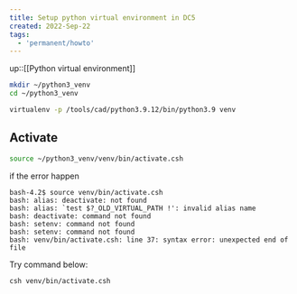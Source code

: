 ```yaml
---
title: Setup python virtual environment in DC5
created: 2022-Sep-22
tags:
  - 'permanent/howto'
---
```


up::[[Python virtual environment]]

```bash
mkdir ~/python3_venv
cd ~/python3_venv

virtualenv -p /tools/cad/python3.9.12/bin/python3.9 venv
```

## Activate 

```bash
source ~/python3_venv/venv/bin/activate.csh
```

if the error happen
```
bash-4.2$ source venv/bin/activate.csh
bash: alias: deactivate: not found
bash: alias: `test $?_OLD_VIRTUAL_PATH !': invalid alias name
bash: deactivate: command not found
bash: setenv: command not found
bash: setenv: command not found
bash: venv/bin/activate.csh: line 37: syntax error: unexpected end of file
```

Try command below:
```
csh venv/bin/activate.csh
```